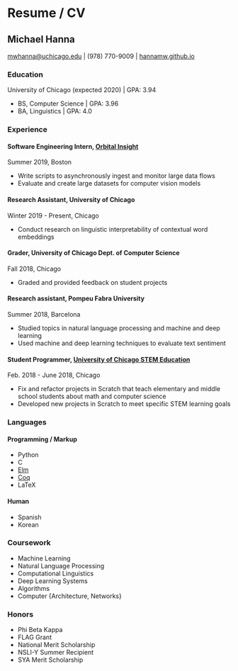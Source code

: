 # Resume / CV

## Michael Hanna
mwhanna@uchicago.edu | (978) 770-9009 | <a href="hannamw.github.io">hannamw.github.io</a>

### Education
University of Chicago (expected 2020) | GPA: 3.94
- BS, Computer Science | GPA: 3.96
- BA, Linguistics      | GPA: 4.0

### Experience

#### Software Engineering Intern, <a href='https://orbitalinsight.com/'>Orbital Insight</a>
Summer 2019, Boston
- Write scripts to asynchronously ingest and monitor large data flows
- Evaluate and create large datasets for computer vision models

#### Research Assistant, University of Chicago
Winter 2019 - Present, Chicago
- Conduct research on linguistic interpretability of contextual word embeddings

#### Grader, University of Chicago Dept. of Computer Science 			
Fall 2018, Chicago
- Graded and provided feedback on student projects

#### Research assistant, Pompeu Fabra University 	
Summer 2018, Barcelona
- Studied topics in natural language processing and machine and deep learning
- Used machine and deep learning techniques to evaluate text sentiment

#### Student Programmer, <a href='http://stemed.uchicago.edu/'>University of Chicago STEM Education</a>
Feb. 2018 - June 2018, Chicago
- Fix and refactor projects in Scratch that teach elementary and middle school students about math and computer science
- Developed new projects in Scratch to meet specific STEM learning goals

### Languages
#### Programming / Markup
- Python
- C
- <a href='https://elm-lang.org/'>Elm</a>
- <a href='https://coq.inria.fr/'>Coq</a>
- LaTeX

#### Human
- Spanish
- Korean

### Coursework
- Machine Learning
- Natural Language Processing
- Computational Linguistics
- Deep Learning Systems
- Algorithms
- Computer {Architecture, Networks}

### Honors
- Phi Beta Kappa 
- FLAG Grant
- National Merit Scholarship
- NSLI-Y Summer Recipient
- SYA Merit Scholarship
